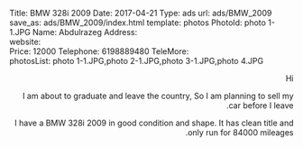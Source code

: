 Title:          BMW 328i 2009
Date:           2017-04-21
Type:           ads
url:            ads/BMW_2009
save_as:        ads/BMW_2009/index.html
template:       photos
PhotoId:        photo 1-1.JPG
Name:           Abdulrazeg
Address:        
website:        
Price:          12000
Telephone:      6198889480
TeleMore:       
photosList:     photo 1-1.JPG,photo 2-1.JPG,photo 3-1.JPG,photo 4.JPG

<div style="direction:rtl;">
Hi

I am about to graduate and leave the country, So I am planning to sell my car before I leave.

I have a BMW 328i 2009 in good condition and shape. It has clean title and only run for 84000 mileages. 
</div>
